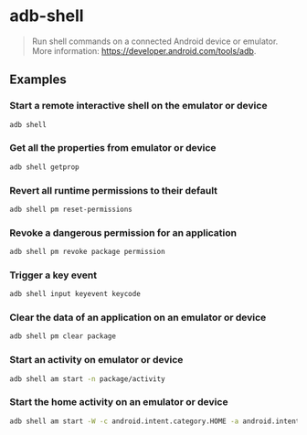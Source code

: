 # adb-shell

> Run shell commands on a connected Android device or emulator. More information: <https://developer.android.com/tools/adb>.

## Examples

### Start a remote interactive shell on the emulator or device

```bash
adb shell
```

### Get all the properties from emulator or device

```bash
adb shell getprop
```

### Revert all runtime permissions to their default

```bash
adb shell pm reset-permissions
```

### Revoke a dangerous permission for an application

```bash
adb shell pm revoke package permission
```

### Trigger a key event

```bash
adb shell input keyevent keycode
```

### Clear the data of an application on an emulator or device

```bash
adb shell pm clear package
```

### Start an activity on emulator or device

```bash
adb shell am start -n package/activity
```

### Start the home activity on an emulator or device

```bash
adb shell am start -W -c android.intent.category.HOME -a android.intent.action.MAIN
```
